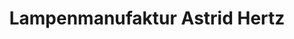 ---
title: "Lampenmanufaktur Astrid Hertz"
url: /hamburg/lampenmanufaktur-astrid-hertz/
shop: Lampen
---